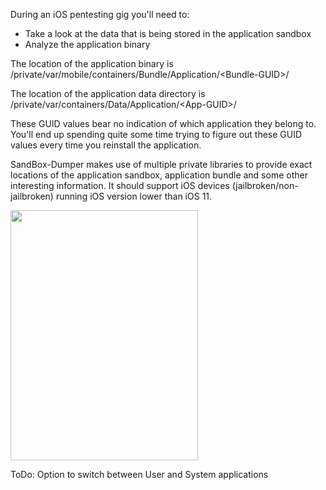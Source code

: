 During an iOS pentesting gig you'll need to:
- Take a look at the data that is being stored in the application sandbox
- Analyze the application binary

The location of the application binary is /private/var/mobile/containers/Bundle/Application/\<Bundle\-GUID\>/

The location of the application data directory is /private/var/containers/Data/Application/\<App\-GUID\>/

These GUID values bear no indication of which application they belong to. You'll end up spending quite some time trying to figure out these GUID values every time you reinstall the application.

SandBox-Dumper makes use of multiple private libraries to provide exact locations of the application sandbox, application bundle and some other interesting information. It should support iOS devices (jailbroken/non-jailbroken) running iOS version lower than iOS 11.

<img src="https://i.imgur.com/QyMu3Z5.png" height="400" width="300" >

ToDo:
Option to switch between User and System applications
